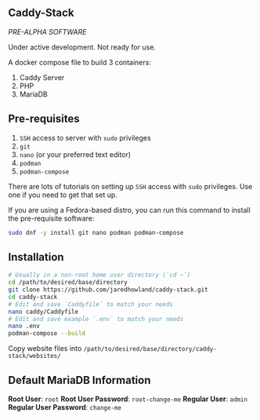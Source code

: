 Caddy-Stack
-----------
*PRE-ALPHA SOFTWARE*

Under active development. Not ready for use.

A docker compose file to build 3 containers:

1. Caddy Server
2. PHP
3. MariaDB

Pre-requisites
--------------
1. `SSH` access to server with `sudo` privileges
2. `git`
3. `nano` (or your preferred text editor)
4. `podman`
5. `podman-compose`

There are lots of tutorials on setting up `SSH` access with `sudo` privileges. Use one if you need to get that set up.

If you are using a Fedora-based distro, you can run this command to install the pre-requisite software:
```bash
sudo dnf -y install git nano podman podman-compose
```


Installation
------------
```bash
# Usually in a non-root home user directory (`cd ~`)
cd /path/to/desired/base/directory
git clone https://github.com/jaredhowland/caddy-stack.git
cd caddy-stack
# Edit and save `Caddyfile` to match your needs
nano caddy/Caddyfile
# Edit and save example `.env` to match your needs
nano .env
podman-compose --build
```
Copy website files into `/path/to/desired/base/directory/caddy-stack/websites/`

Default MariaDB Information
--------------------------
**Root User**: `root`
**Root User Password**: `root-change-me`
**Regular User**: `admin`
**Regular User Password**: `change-me`
